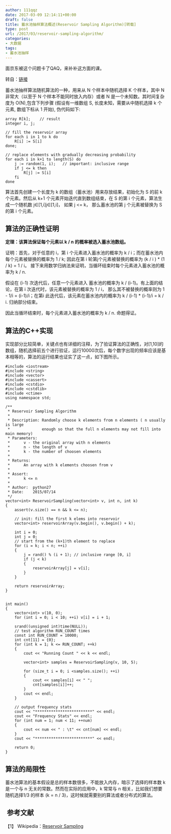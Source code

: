 ```yaml
---
author: 111qqz
date: 2017-03-09 12:14:11+00:00
draft: false
title: 蓄水池抽样算法概述(Reservoir Sampling Algorithm)[转载]
type: post
url: /2017/03/reservoir-sampling-algorithm/
categories:
- 大数据
tags:
- 蓄水池抽样
---
```


面京东被这个问题卡了QAQ，来补补这方面的课。

转自：[链接](http://www.cnblogs.com/python27/p/Reservoir_Sampling_Algorithm.html)

蓄水池抽样算法随机算法的一种，用来从 N 个样本中随机选择 K 个样本，其中 N 非常大（以至于 N 个样本不能同时放入内存）或者 N 是一个未知数。其时间复杂度为 O(N),包含下列步骤 (假设有一维数组 S, 长度未知，需要从中随机选择 k 个元素, 数组下标从 1 开始), 伪代码如下:

    
    array R[k];    // result
    integer i, j;
    
    // fill the reservoir array
    for each i in 1 to k do
        R[i] := S[i]
    done;
    
    // replace elements with gradually decreasing probability
    for each i in k+1 to length(S) do
        j := random(1, i);   // important: inclusive range
        if j <= k then
            R[j] := S[i]
        fi
    done


算法首先创建一个长度为 k 的数组（蓄水池）用来存放结果，初始化为 S 的前 k 个元素。然后从 k+1 个元素开始迭代直到数组结束，在 S 的第 i 个元素，算法生成一个随机数 j∈[1,i]j∈[1,i]， 如果 j <= k， 那么蓄水池的第 j 个元素被替换为 S 的第 i 个元素。


## 算法的正确性证明


**定理：该算法保证每个元素以 k / n 的概率被选入蓄水池数组。**

证明：首先，对于任意的 i，第 i 个元素进入蓄水池的概率为 k / i；而在蓄水池内每个元素被替换的概率为 1 / k; 因此在第 i 轮第j个元素被替换的概率为 (k / i ) * (1 / k) = 1 / i。 接下来用数学归纳法来证明，当循环结束时每个元素进入蓄水池的概率为 k / n.

假设在 (i-1) 次迭代后，任意一个元素进入 蓄水池的概率为 k / (i-1)。有上面的结论，在第 i 次迭代时，该元素被替换的概率为 1 / i， 那么其不被替换的概率则为 1 - 1/i = (i-1)/i；在第i 此迭代后，该元素在蓄水池内的概率为 k / (i-1) * (i-1)/i = k / i. 归纳部分结束。

因此当循环结束时，每个元素进入蓄水池的概率为 k / n. 命题得证。




## 算法的C++实现


实现部分比较简单，关键点也有详细的注释，为了验证算法的正确性，对[1,10]的数组，随机选择前五个进行验证，运行10000次后，每个数字出现的频率应该是基本相等的，算法的运行结果也证实了这一点，如下图所示。




    
    #include <iostream>
    #include <string>
    #include <vector>
    #include <cassert>
    #include <cstdio>
    #include <cstdlib>
    #include <ctime>
    using namespace std;
    
    /** 
     * Reservoir Sampling Algorithm
     * 
     * Description: Randomly choose k elements from n elements ( n usually is large
     *              enough so that the full n elements may not fill into main memory)
     * Parameters:
     *      v - the original array with n elements
     *      n - the length of v
     *      k - the number of choosen elements
     * 
     * Returns:
     *      An array with k elements choosen from v
     *
     * Assert: 
     *      k <= n
     *
     * Author:  python27
     * Date:    2015/07/14
     */
    vector<int> ReservoirSampling(vector<int> v, int n, int k)
    {
        assert(v.size() == n && k <= n);
    
        // init: fill the first k elems into reservoir
        vector<int> reservoirArray(v.begin(), v.begin() + k);
    
        int i = 0;
        int j = 0;
        // start from the (k+1)th element to replace
        for (i = k; i < n; ++i)
        {
            j = rand() % (i + 1); // inclusive range [0, i]
            if (j < k)
            {
                reservoirArray[j] = v[i];
            }
        }
    
        return reservoirArray;
    }
    
    
    int main()
    {
        vector<int> v(10, 0);
        for (int i = 0; i < 10; ++i) v[i] = i + 1;
    
        srand((unsigned int)time(NULL));
        // test algorithm RUN_COUNT times
        const int RUN_COUNT = 10000;
        int cnt[11] = {0};
        for (int k = 1; k <= RUN_COUNT; ++k)
        {
            cout << "Running Count " << k << endl;
    
            vector<int> samples = ReservoirSampling(v, 10, 5);
    
            for (size_t i = 0; i <samples.size(); ++i)
            {
                cout << samples[i] << " ";
                cnt[samples[i]]++;
            }
            cout << endl;
        }
    
        // output frequency stats
        cout << "*************************" << endl;
        cout << "Frequency Stats" << endl;
        for (int num = 1; num < 11; ++num)
        {
            cout << num << " : \t" << cnt[num] << endl;
        }
        cout << "*************************" << endl;
    
        return 0;
    }




## 算法的局限性


蓄水池算法的基本假设是总的样本数很多，不能放入内存，暗示了选择的样本数 k 是一个与 n 无关的常数。然而在实际的应用中，k 常常与 n 相关，比如我们想要随机选择1/3 的样本 (k = n / 3)，这时候就需要别的算法或者分布式的算法。


##  参考文献


【1】 Wikipedia：[Reservoir Sampling](https://en.wikipedia.org/wiki/Reservoir_sampling)






